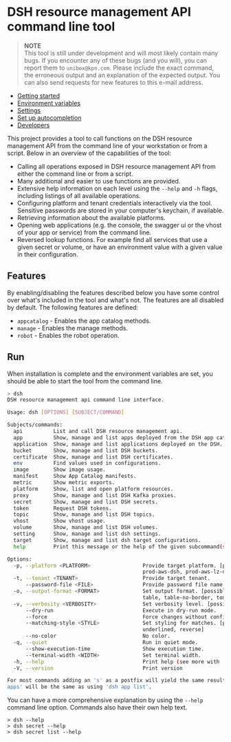 # DSH resource management API command line tool

> **NOTE**  
> This tool is still under development and will most likely contain many bugs.
> If you encounter any of these bugs (and you will), you can report them to `unibox@kpn.com`.
> Please include the exact command, the erroneous output and an explanation of the expected output.
> You can also send requests for new features to this e-mail address.

* [Getting started](getting_started.md)
* [Environment variables](environment_variables.md)
* [Settings](settings.md)
* [Set up autocompletion](autocompletion.md)
* [Developers](developers.md)

This project provides a tool to call functions on the DSH resource management API from the
command line of your workstation or from a script.
Below in an overview of the capabilities of the tool:

* Calling all operations exposed in DSH resource management API
  from either the command line or from a script.
* Many additional and easier to use functions are provided.
* Extensive help information on each level using the `--help` and `-h` flags,
  including listings of all available operations.
* Configuring platform and tenant credentials interactively via the tool.
  Sensitive passwords are stored in your computer's keychain, if available.
* Retrieving information about the available platforms.
* Opening web applications (e.g. the console, the swagger ui or the vhost of your app or service)
  from the command line.
* Reversed lookup functions. For example find all services that use a given secret or volume,
  or have an environment value with a given value in their configuration.

## Features

By enabling/disabling the features described below you have some control over what's included
in the tool and what's not. The features are all disabled by default.
The following features are defined:

* `appcatalog` - Enables the app catalog methods.
* `manage` - Enables the manage methods.
* `robot` - Enables the robot operation.

## Run

When installation is complete and the environment variables are set,
you should be able to start the tool from the command line.

```bash
> dsh
DSH resource management api command line interface.

Usage: dsh [OPTIONS] [SUBJECT/COMMAND]

Subjects/commands:
  api          List and call DSH resource management api.
  app          Show, manage and list apps deployed from the DSH app catalog.
  application  Show, manage and list applications deployed on the DSH.
  bucket       Show, manage and list DSH buckets.
  certificate  Show, manage and list DSH certificates.
  env          Find values used in configurations.
  image        Show image usage.
  manifest     Show App Catalog manifests.
  metric       Show metric exports.
  platform     Show, list and open platform resources.
  proxy        Show, manage and list DSH Kafka proxies.
  secret       Show, manage and list DSH secrets.
  token        Request DSH tokens.
  topic        Show, manage and list DSH topics.
  vhost        Show vhost usage.
  volume       Show, manage and list DSH volumes.
  setting      Show, manage and list dsh settings.
  target       Show, manage and list dsh target configurations.
  help         Print this message or the help of the given subcommand(s)

Options:
  -p, --platform <PLATFORM>                 Provide target platform. [possible values: np-aws-lz-dsh, poc-aws-dsh,
                                            prod-aws-dsh, prod-aws-lz-dsh, prod-aws-lz-laas, prod-azure-dsh]
  -t, --tenant <TENANT>                     Provide target tenant.
      --password-file <FILE>                Provide password file name.
  -o, --output-format <FORMAT>              Set output format. [possible values: csv, json, json-compact, plain, quiet,
                                            table, table-no-border, toml, toml-compact, yaml]
  -v, --verbosity <VERBOSITY>               Set verbosity level. [possible values: off, low, medium, high]
      --dry-run                             Execute in dry-run mode.
      --force                               Force changes without confirmation.
      --matching-style <STYLE>              Set styling for matches. [possible values: normal, bold, dim, italic,
                                            underlined, reverse]
      --no-color                            No color.
  -q, --quiet                               Run in quiet mode.
      --show-execution-time                 Show execution time.
      --terminal-width <WIDTH>              Set terminal width.
  -h, --help                                Print help (see more with '--help')
  -V, --version                             Print version

For most commands adding an 's' as a postfix will yield the same result as using the 'list' subcommand, e.g. using 'dsh
apps' will be the same as using 'dsh app list'.
```

You can have a more comprehensive explanation by using the `--help` command line option.
Commands also have their own help text.

```
> dsh --help
> dsh secret --help
> dsh secret list --help
```
